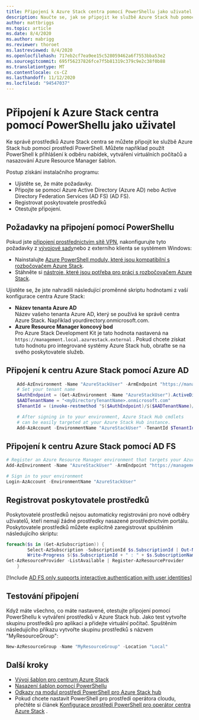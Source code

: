 ```yaml
---
title: Připojení k Azure Stack centra pomocí PowerShellu jako uživatel
description: Naučte se, jak se připojit ke službě Azure Stack hub pomocí PowerShellu, abyste mohli používat interaktivní výzvy nebo psát skripty.
author: mattbriggs
ms.topic: article
ms.date: 8/4/2020
ms.author: mabrigg
ms.reviewer: thoroet
ms.lastreviewed: 8/4/2020
ms.openlocfilehash: 717eb2cf7ea9ee15c528059462a6f7553bba53e2
ms.sourcegitcommit: 695f56237826fce7f5b81319c379c9e2c38f0b88
ms.translationtype: MT
ms.contentlocale: cs-CZ
ms.lasthandoff: 11/12/2020
ms.locfileid: "94547037"
---
```

# <a name="connect-to-azure-stack-hub-with-powershell-as-a-user"></a>Připojení k Azure Stack centra pomocí PowerShellu jako uživatel

Ke správě prostředků Azure Stack centra se můžete připojit ke službě Azure Stack hub pomocí prostředí PowerShell. Můžete například použít PowerShell k přihlášení k odběru nabídek, vytváření virtuálních počítačů a nasazování Azure Resource Manager šablon.

Postup získání instalačního programu:
  - Ujistěte se, že máte požadavky.
  - Připojte se pomocí Azure Active Directory (Azure AD) nebo Active Directory Federation Services (AD FS) (AD FS). 
  - Registrovat poskytovatele prostředků
  - Otestujte připojení.

## <a name="prerequisites-to-connecting-with-powershell"></a>Požadavky na připojení pomocí PowerShellu

Pokud jste [připojení prostřednictvím sítě VPN](../asdk/asdk-connect.md#connect-to-azure-stack-using-vpn), nakonfigurujte tyto požadavky z [vývojové sady](../asdk/asdk-connect.md#connect-to-azure-stack-using-rdp)nebo z externího klienta se systémem Windows:

* Nainstalujte [Azure PowerShell moduly, které jsou kompatibilní s rozbočovačem Azure Stack](../operator/powershell-install-az-module.md).
* Stáhněte si [nástroje, které jsou potřeba pro práci s rozbočovačem Azure Stack](../operator/azure-stack-powershell-download.md).

Ujistěte se, že jste nahradili následující proměnné skriptu hodnotami z vaší konfigurace centra Azure Stack:

- **Název tenanta Azure AD**  
  Název vašeho tenanta Azure AD, který se používá ke správě centra Azure Stack. Například yourdirectory.onmicrosoft.com.
- **Azure Resource Manager koncový bod**  
  Pro Azure Stack Development Kit je tato hodnota nastavená na `https://management.local.azurestack.external` . Pokud chcete získat tuto hodnotu pro integrované systémy Azure Stack hub, obraťte se na svého poskytovatele služeb.

## <a name="connect-to-azure-stack-hub-with-azure-ad"></a>Připojení k centru Azure Stack pomocí Azure AD

```powershell  
    Add-AzEnvironment -Name "AzureStackUser" -ArmEndpoint "https://management.local.azurestack.external"
    # Set your tenant name
    $AuthEndpoint = (Get-AzEnvironment -Name "AzureStackUser").ActiveDirectoryAuthority.TrimEnd('/')
    $AADTenantName = "<myDirectoryTenantName>.onmicrosoft.com"
    $TenantId = (invoke-restmethod "$($AuthEndpoint)/$($AADTenantName)/.well-known/openid-configuration").issuer.TrimEnd('/').Split('/')[-1]

    # After signing in to your environment, Azure Stack Hub cmdlets
    # can be easily targeted at your Azure Stack Hub instance.
    Add-AzAccount -EnvironmentName "AzureStackUser" -TenantId $TenantId
```

## <a name="connect-to-azure-stack-hub-with-ad-fs"></a>Připojení k centru Azure Stack pomocí AD FS

  ```powershell  
  # Register an Azure Resource Manager environment that targets your Azure Stack Hub instance
  Add-AzEnvironment -Name "AzureStackUser" -ArmEndpoint "https://management.local.azurestack.external"

  # Sign in to your environment
  Login-AzAccount -EnvironmentName "AzureStackUser"
  ```

## <a name="register-resource-providers"></a>Registrovat poskytovatele prostředků

Poskytovatelé prostředků nejsou automaticky registrováni pro nové odběry uživatelů, kteří nemají žádné prostředky nasazené prostřednictvím portálu. Poskytovatele prostředků můžete explicitně zaregistrovat spuštěním následujícího skriptu:

```powershell  
foreach($s in (Get-AzSubscription)) {
        Select-AzSubscription -SubscriptionId $s.SubscriptionId | Out-Null
        Write-Progress $($s.SubscriptionId + " : " + $s.SubscriptionName)
Get-AzResourceProvider -ListAvailable | Register-AzResourceProvider
    }
```

[!Include [AD FS only supports interactive authentication with user identities](../includes/note-powershell-adfs.md)]

## <a name="test-the-connectivity"></a>Testování připojení

Když máte všechno, co máte nastavené, otestujte připojení pomocí PowerShellu k vytváření prostředků v Azure Stack hub. Jako test vytvořte skupinu prostředků pro aplikaci a přidejte virtuální počítač. Spuštěním následujícího příkazu vytvořte skupinu prostředků s názvem "MyResourceGroup":

```powershell  
New-AzResourceGroup -Name "MyResourceGroup" -Location "Local"
```

## <a name="next-steps"></a>Další kroky

- [Vývoj šablon pro centrum Azure Stack](azure-stack-develop-templates.md)
- [Nasazení šablon pomocí PowerShellu](azure-stack-deploy-template-powershell.md)
- [Odkazy na modul prostředí PowerShell pro Azure Stack hub](/powershell/azure/azure-stack/overview)
- Pokud chcete nastavit PowerShell pro prostředí operátora cloudu, přečtěte si článek [Konfigurace prostředí PowerShell pro operátor centra Azure Stack](../operator/azure-stack-powershell-configure-admin.md) .
